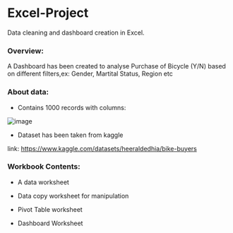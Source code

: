 # Excel-Project
Data cleaning and dashboard creation in Excel.

### Overview:

A Dashboard has been created to analyse Purchase of Bicycle (Y/N) based on different filters,ex: Gender, Martital Status, Region etc

### About data:

* Contains 1000 records with columns:

![image](https://user-images.githubusercontent.com/61349437/193420308-d944026d-e3aa-4f1c-88be-3efc18be09c9.png)

* Dataset has been taken from kaggle

link: https://www.kaggle.com/datasets/heeraldedhia/bike-buyers

### Workbook Contents:

* A data worksheet

* Data copy worksheet for manipulation

* Pivot Table worksheet

* Dashboard Worksheet
